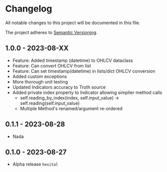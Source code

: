 # Changelog

All notable changes to this project will be documented in this file.

The project adheres to [Semantic Versioning](https://semver.org/spec/v2.0.0.html).

## 1.0.0 - 2023-08-XX
- Feature: Added timestamp (datetime) to OHLCV dataclass
- Feature: Can convert OHLCV from list
- Feature: Can set timestamp(datetime) in lists/dict OHLCV conversion
- Added custom exceptions
- More thorough unit testing
- Updated Indicators accuracy to Truth source
- Added private index property to Indicator allowing simplier method calls
  - self.reading_by_index(index, self.input_value) -> self.reading(self.input_value)
  - Multiple Method's renamed/argument re-ordered

## 0.1.1 - 2023-08-28
- Nada
## 0.1.0 - 2023-08-27

- Alpha release `hexital`